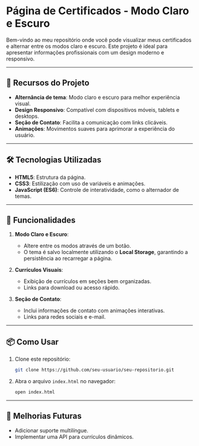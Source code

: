 
# Página de Certificados - Modo Claro e Escuro

Bem-vindo ao meu repositório onde você pode visualizar meus certificados e alternar entre os modos claro e escuro. Este projeto é ideal para apresentar informações profissionais com um design moderno e responsivo.

---

## 🚀 Recursos do Projeto

- **Alternância de tema**: Modo claro e escuro para melhor experiência visual.
- **Design Responsivo**: Compatível com dispositivos móveis, tablets e desktops.
- **Seção de Contato**: Facilita a comunicação com links clicáveis.
- **Animações**: Movimentos suaves para aprimorar a experiência do usuário.

---

## 🛠️ Tecnologias Utilizadas

- **HTML5**: Estrutura da página.
- **CSS3**: Estilização com uso de variáveis e animações.
- **JavaScript (ES6)**: Controle de interatividade, como o alternador de temas.

---

## 🌟 Funcionalidades

1. **Modo Claro e Escuro**:
   - Altere entre os modos através de um botão.
   - O tema é salvo localmente utilizando o **Local Storage**, garantindo a persistência ao recarregar a página.

2. **Currículos Visuais**:
   - Exibição de currículos em seções bem organizadas.
   - Links para download ou acesso rápido.

3. **Seção de Contato**:
   - Inclui informações de contato com animações interativas.
   - Links para redes sociais e e-mail.

---

## 📦 Como Usar

1. Clone este repositório:
   ```bash
   git clone https://github.com/seu-usuario/seu-repositorio.git
   ```
2. Abra o arquivo `index.html` no navegador:
   ```bash
   open index.html
   ```
   
---

## 📝 Melhorias Futuras

- Adicionar suporte multilíngue.
- Implementar uma API para currículos dinâmicos.
